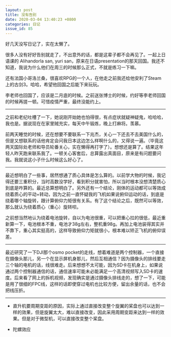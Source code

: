 ```yaml
---
layout: post
title: 没有告别 
date: 2020-03-04 13:40:23 +0800
categories: 日记
issue_id: 85
---
```


好几天没写日记了，实在太懒了。

很多人没有好好告别就走了，不出意外的话，都是这辈子都不会再见了。一起上日语课的 Alihandorla san, yuri san，原来在日语presentation的那天回国。我还不知道，我说为什么他们在周三的时候那么正式，不就是练习一下嘛。

还有法国小哥洛兰桑，很喜欢RPG的一个人，在他走之前我还给他安利了Steam上的古剑3。哈哈，希望他回国之后能下来玩玩。

李老师也回国了，应该是二月底的时候。之前送张博士的时候，约好等李老师回国的时候再搓一顿。可惜疫情严重，最终没能约上。

---

之前和老纪吐槽了一下，她说刚开始她也怕得很，有点症状就疑神疑鬼，哈哈哈，我也是。据说现在在家里贼充实，每天中午锻炼，晚上打麻将。羡慕。

前两天睡觉的时候，还在想要不要联系一下兆杰，关心一下还去不去美国什么的，但是又想联系的话他肯定会问我日本这边怎么样啊什么的，又得说一遍。（毕竟这两天国际处老师和导员轮番关心，实在懒得再打字了）。想想还是算了。结果这年轻人昨天跑来联系我了。一顿关心客套后，总算露出真面目，原来是有问题要问我。我就说这小子什么时候这么好心了。

---

最近想明白了一些事，居然想通了质心具体是怎么算的。以前学大物的时候，我记得还要三重积分，当时高数没学好，看到积分就害怕，所以当时根本没想清楚质心到底是咋算的。最近总算想明白了。另外还有一个结论，刚体的运动都可以等效成绕着质心的平动+转动，因为之前一直怀疑我的飞机如果说俯仰运动的话，到底是绕着哪个轴旋转，跟计算俯仰力矩很有关系。有了这个结论之后，既然可以等效，那么就认为绕着质心（重心）旋转呗。

之前想当然地认为绕着电池旋转，自以为电池很重，可以把重心拉的很低，最近重新算一下，电池根本不重，电池才38g左右，整机重98g。再加上电池装得其实并不靠下，重心其实挺高的，这样导致俯仰力矩就很小，根本难以矫正飞机的俯仰误差。

---

最近研究了一下DJI那个osmo pocket的走线，想着难道是两个控制器，一个直接在摄像头那儿，另一个在显示屏机身那儿，然后互相通信？因为摄像头的排线要走三个轴的电机的话，线很难走。后来想想不太可能，因为SD卡在机身上，如果说通过两个控制器通信的话，通信速率可能未必能满足一个高清视频写入SD卡的速度。后来看了网上的拆机视频，发现确实是通过摄像头排线走的，想了一下，可能是用了很细的FPC线，这样的话即使穿过电机也比较方便，留出余量的话，也不会把线压折。

---

- 直升机要周期变距的原因，实际上通过直接改变整个旋翼的桨盘也可以达到一样的效果，但是旋翼太大，难以直接改变，因此采用周期变距来达到一样的效果。但是对于微型机，可以直接改变整个桨盘。

- 陀螺效应
